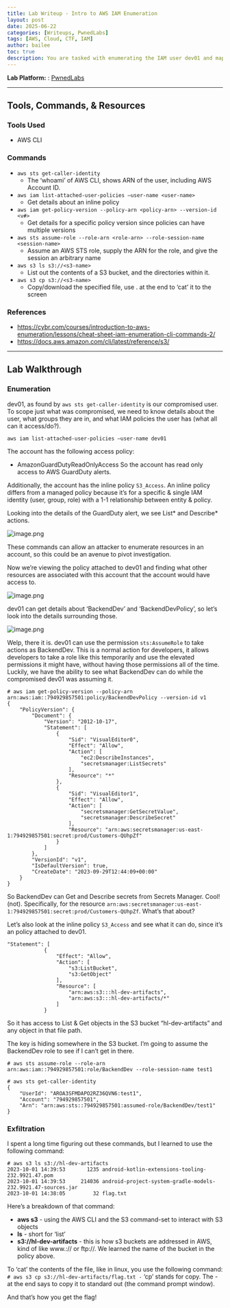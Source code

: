 ```yaml
---
title: Lab Writeup - Intro to AWS IAM Enumeration
layout: post
date: 2025-06-22
categories: [Writeups, PwnedLabs]
tags: [AWS, Cloud, CTF, IAM]
author: bailee
toc: true
description: You are tasked with enumerating the IAM user dev01 and mapping out any potentially compromised resources. Enumerate IAM roles, policies, and permissions.
---
```


**Lab Platform:** 
: [PwnedLabs](https://pwnedlabs.io/labs/intro-to-aws-iam-enumeration)

---

## Tools, Commands, & Resources 

### Tools Used
- AWS CLI

### Commands

- `aws sts get-caller-identity`
    - The ‘whoami’ of AWS CLI, shows ARN of the user, including AWS Account ID.
- `aws iam list-attached-user-policies –user-name <user-name>`
    - Get details about an inline policy
- `aws iam get-policy-version --policy-arn <policy-arn> --version-id <v#>`
    - Get details for a specific policy version since policies can have multiple versions
- `aws sts assume-role --role-arn <role-arn> --role-session-name <session-name>`
    - Assume an AWS STS role, supply the ARN for the role, and give the session an arbitrary name
- `aws s3 ls s3://<s3-name>`
    - List out the contents of a S3 bucket, and the directories within it.
- `aws s3 cp s3://<s3-name>`
    - Copy/download the specified file, use . at the end to ‘cat’ it to the screen

### References

- <https://cybr.com/courses/introduction-to-aws-enumeration/lessons/cheat-sheet-iam-enumeration-cli-commands-2/>
- <https://docs.aws.amazon.com/cli/latest/reference/s3/>

---

## Lab Walkthrough

### Enumeration

dev01, as found by `aws sts get-caller-identity` is our compromised user. To scope just what was compromised, we need to know details about the user, what groups they are in, and what IAM policies the user has (what all can it access/do?).

`aws iam list-attached-user-policies –user-name dev01`

The account has the following access policy:
- AmazonGuardDutyReadOnlyAccess
So the account has read only access to AWS GuardDuty alerts.

Additionally, the account has the inline policy `S3_Access`.
An inline policy differs from a managed policy because it’s for a specific & single IAM identity (user, group, role) with a 1-1 relationship between entity & policy.

Looking into the details of the GuardDuty alert, we see List* and Describe* actions.

![image.png](assets/img/introIAMEnumeration/image.png)

These commands can allow an attacker to enumerate resources in an account, so this could be an avenue to pivot investigation.

Now we’re viewing the policy attached to dev01 and finding what other resources are associated with this account that the account would have access to.

![image.png](assets/img/introIAMEnumeration/image1.png)

dev01 can get details about ‘BackendDev’ and ‘BackendDevPolicy’, so let’s look into the details surrounding those.

![image.png](assets/img/introIAMEnumeration/image2.png)

Welp, there it is. dev01 can use the permission `sts:AssumeRole` to take actions as BackendDev. This is a normal action for developers, it allows developers to take a role like this temporarily and use the elevated permissions it might have, without having those permissions all of the time. Luckily, we have the ability to see what BackendDev can do while the compromised dev01 was assuming it.

```plaintext
# aws iam get-policy-version --policy-arn arn:aws:iam::794929857501:policy/BackendDevPolicy --version-id v1
{
    "PolicyVersion": {
        "Document": {
            "Version": "2012-10-17",
            "Statement": [
                {
                    "Sid": "VisualEditor0",
                    "Effect": "Allow",
                    "Action": [
                        "ec2:DescribeInstances",
                        "secretsmanager:ListSecrets"
                    ],
                    "Resource": "*"
                },
                {
                    "Sid": "VisualEditor1",
                    "Effect": "Allow",
                    "Action": [
                        "secretsmanager:GetSecretValue",
                        "secretsmanager:DescribeSecret"
                    ],
                    "Resource": "arn:aws:secretsmanager:us-east-1:794929857501:secret:prod/Customers-QUhpZf"
                }
            ]
        },
        "VersionId": "v1",
        "IsDefaultVersion": true,
        "CreateDate": "2023-09-29T12:44:09+00:00"
    }
}
```

So BackendDev can Get and Describe secrets from Secrets Manager. Cool! (not). Specifically, for the resource `arn:aws:secretsmanager:us-east-1:794929857501:secret:prod/Customers-QUhpZf`. What’s that about?

Let’s also look at the inline policy `S3_Access` and see what it can do, since it’s an policy attached to dev01.

```plaintext
"Statement": [
            {
                "Effect": "Allow",
                "Action": [
                    "s3:ListBucket",
                    "s3:GetObject"
                ],
                "Resource": [
                    "arn:aws:s3:::hl-dev-artifacts",
                    "arn:aws:s3:::hl-dev-artifacts/*"
                ]
            }
```

So it has access to List & Get objects in the S3 bucket “hl-dev-artifacts” and any object in that file path.

The key is hiding somewhere in the S3 bucket. I’m going to assume the BackendDev role to see if I can’t get in there.

```plaintext
# aws sts assume-role --role-arn arn:aws:iam::794929857501:role/BackendDev --role-session-name test1
```

```plaintext
# aws sts get-caller-identity
{
    "UserId": "AROA3SFMDAPO2RZ36QVN6:test1",
    "Account": "794929857501",
    "Arn": "arn:aws:sts::794929857501:assumed-role/BackendDev/test1"
}
```
### Exfiltration

I spent a long time figuring out these commands, but I learned to use the following command:

```plaintext
# aws s3 ls s3://hl-dev-artifacts
2023-10-01 14:39:53       1235 android-kotlin-extensions-tooling-232.9921.47.pom
2023-10-01 14:39:53     214036 android-project-system-gradle-models-232.9921.47-sources.jar
2023-10-01 14:38:05         32 flag.txt
```

Here’s a breakdown of that command:
- **aws s3** - using the AWS CLI and the S3 command-set to interact with S3 objects
- **ls** - short for ‘list’
- **s3://hl-dev-artifacts** - this is how s3 buckets are addressed in AWS, kind of like www.:// or ftp://. We learned the name of the bucket in the policy above.

To ‘cat’ the contents of the file, like in linux, you use the following command:
`# aws s3 cp s3://hl-dev-artifacts/flag.txt -`
‘cp’ stands for copy. The - at the end says to copy it to standard out (the command prompt window).

And that’s how you get the flag!